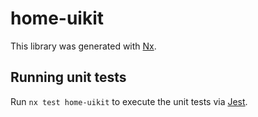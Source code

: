 # home-uikit

This library was generated with [Nx](https://nx.dev).

## Running unit tests

Run `nx test home-uikit` to execute the unit tests via [Jest](https://jestjs.io).
